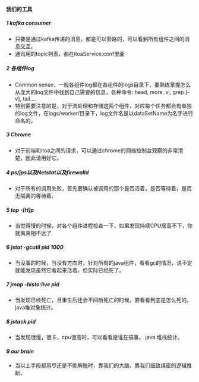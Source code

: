 ####                                                     我们的工具

##### *1 kafka consumer*
+ 只要是通过kafka传递的消息，都是可以旁路的，可以看到所有组件之间的消息交互。
+ 通讯用的topic列表，都在itoaService.conf里面

##### *2 各组件log*
+ Common sense，一般各组件log都在各组件的logs目录下，要熟练掌握怎么从庞大的log文件中找到自己需要的信息，各种命令: head, more, vi, grep [-v], tail....
+ 特别需要注意的是，对于流处理和存储这两个组件，对应每个任务都会有单独的log文件，在logs/worker/目录下，log文件名是以dataSetName为名字进行命名的。

##### *3 Chrome*
+ 对于前端和itoa之间的请求，可以通过chrome的网络控制台观察的非常清楚，因此请用好它。

##### *4 ps/jps以及Netstat以及firewalld*
+ 对于所有的调用失败，首先要确认被调用的那个是否活着，是否等待着，是否无隔离的等待着。

##### *5 top -[H]p*
+ 当觉得慢的时候，对各个组件进程检查一下，如果发现持续CPU居高不下，你就离真相不远了

##### *6 jstat -gcutil pid 1000*
+ 当没事的时候，当没有方向时，针对所有的java组件，看看gc的情况，说不定就能发现虽然它看起来活着，但实际已经死了。

##### *7 jmap -histo:live pid*
+ 当发现已经死亡，且重生后还会不间断死亡的时候，要看看到底是怎么死的。java堆对象统计。

##### *8 jstack  pid*
+ 当发现很慢，很卡，cpu很高时，可以看看是谁在搞事。 java 堆栈统计。

#### *9 our brain*
+ 当以上手段都用尽还是不能解脱时，靠我们的大脑，靠我们细致缜密的逻辑推断。



